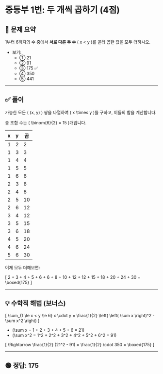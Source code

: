 <!-- MathJax for LaTeX rendering -->
<script type="text/javascript"
  id="MathJax-script"
  async
  src="https://cdn.jsdelivr.net/npm/mathjax@3/es5/tex-mml-chtml.js">
</script>

# 중등부 1번: 두 개씩 곱하기 (4점)

## 🧮 문제 요약

1부터 6까지의 수 중에서 **서로 다른 두 수** \( x < y \)를 골라 곱한 값을 모두 더하시오.

- 보기:
  - ① 21
  - ② 91
  - ③ 175 ✅
  - ④ 350
  - ⑤ 441

---

## ✅ 풀이

가능한 모든 \( (x, y) \) 쌍을 나열하여 \( x \times y \)를 구하고, 이들의 합을 계산합니다.

총 조합 수는 \( \binom{6}{2} = 15 \)개입니다.

| x | y | 곱 |
|---|---|----|
| 1 | 2 | 2 |
| 1 | 3 | 3 |
| 1 | 4 | 4 |
| 1 | 5 | 5 |
| 1 | 6 | 6 |
| 2 | 3 | 6 |
| 2 | 4 | 8 |
| 2 | 5 | 10 |
| 2 | 6 | 12 |
| 3 | 4 | 12 |
| 3 | 5 | 15 |
| 3 | 6 | 18 |
| 4 | 5 | 20 |
| 4 | 6 | 24 |
| 5 | 6 | 30 |

이제 모두 더해보면:

\[
2 + 3 + 4 + 5 + 6 + 6 + 8 + 10 + 12 + 12 + 15 + 18 + 20 + 24 + 30 = \boxed{175}
\]

---

## 💡 수학적 해법 (보너스)

\[
\sum_{1 \le x < y \le 6} x \cdot y = \frac{1}{2} \left( \left( \sum x \right)^2 - \sum x^2 \right)
\]

- \(\sum x = 1 + 2 + 3 + 4 + 5 + 6 = 21\)
- \(\sum x^2 = 1^2 + 2^2 + 3^2 + 4^2 + 5^2 + 6^2 = 91\)

\[
\Rightarrow \frac{1}{2} (21^2 - 91) = \frac{1}{2} \cdot 350 = \boxed{175}
\]

---

## 🟢 정답: **175**
